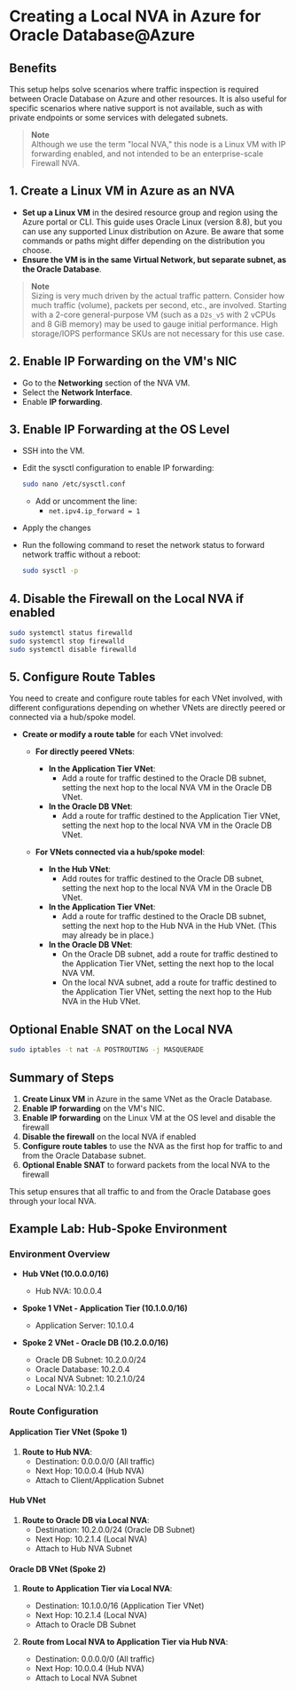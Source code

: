 # Creating a Local NVA in Azure for Oracle Database@Azure

## Benefits

This setup helps solve scenarios where traffic inspection is required between Oracle Database on Azure and other resources. It is also useful for specific scenarios where native support is not available, such as with private endpoints or some services with delegated subnets.

> **Note**  
> Although we use the term "local NVA," this node is a Linux VM with IP forwarding enabled, and not intended to be an enterprise-scale Firewall NVA.

## 1. Create a Linux VM in Azure as an NVA

- **Set up a Linux VM** in the desired resource group and region using the Azure portal or CLI. This guide uses Oracle Linux (version 8.8), but you can use any supported Linux distribution on Azure. Be aware that some commands or paths might differ depending on the distribution you choose.
- **Ensure the VM is in the same Virtual Network, but separate subnet, as the Oracle Database**.

> **Note**  
> Sizing is very much driven by the actual traffic pattern. Consider how much traffic (volume), packets per second, etc., are involved. Starting with a 2-core general-purpose VM (such as a `D2s_v5` with 2 vCPUs and 8 GiB memory) may be used to gauge initial performance. High storage/IOPS performance SKUs are not necessary for this use case.

## 2. Enable IP Forwarding on the VM's NIC

- Go to the **Networking** section of the NVA VM.
- Select the **Network Interface**.
- Enable **IP forwarding**.

## 3. Enable IP Forwarding at the OS Level

- SSH into the VM.
- Edit the sysctl configuration to enable IP forwarding:
  ```bash
  sudo nano /etc/sysctl.conf
  ```
  - Add or uncomment the line:
    - `net.ipv4.ip_forward = 1`
- Apply the changes
- Run the following command to reset the network status to forward network traffic without a reboot:

  ```bash
  sudo sysctl -p
  ```

## 4. Disable the Firewall on the Local NVA if enabled

```bash
sudo systemctl status firewalld
sudo systemctl stop firewalld
sudo systemctl disable firewalld
```

## 5. Configure Route Tables

You need to create and configure route tables for each VNet involved, with different configurations depending on whether VNets are directly peered or connected via a hub/spoke model.

- **Create or modify a route table** for each VNet involved:

  - **For directly peered VNets**:

    - **In the Application Tier VNet**:
      - Add a route for traffic destined to the Oracle DB subnet, setting the next hop to the local NVA VM in the Oracle DB VNet.
    - **In the Oracle DB VNet**:
      - Add a route for traffic destined to the Application Tier VNet, setting the next hop to the local NVA VM in the Oracle DB VNet.

  - **For VNets connected via a hub/spoke model**:
    - **In the Hub VNet**:
      - Add routes for traffic destined to the Oracle DB subnet, setting the next hop to the local NVA VM in the Oracle DB VNet.
    - **In the Application Tier VNet**:
      - Add a route for traffic destined to the Oracle DB subnet, setting the next hop to the Hub NVA in the Hub VNet. (This may already be in place.)
    - **In the Oracle DB VNet**:
      - On the Oracle DB subnet, add a route for traffic destined to the Application Tier VNet, setting the next hop to the local NVA VM.
      - On the local NVA subnet, add a route for traffic destined to the Application Tier VNet, setting the next hop to the Hub NVA in the Hub VNet.
     
## Optional Enable SNAT on the Local NVA

```bash
sudo iptables -t nat -A POSTROUTING -j MASQUERADE
```

## Summary of Steps

1. **Create Linux VM** in Azure in the same VNet as the Oracle Database.
2. **Enable IP forwarding** on the VM's NIC.
3. **Enable IP forwarding** on the Linux VM at the OS level and disable the firewall
4. **Disable the firewall** on the local NVA if enabled
5. **Configure route tables** to use the NVA as the first hop for traffic to and from the Oracle Database subnet.
6. **Optional Enable SNAT** to forward packets from the local NVA to the firewall

This setup ensures that all traffic to and from the Oracle Database goes through your local NVA.

## Example Lab: Hub-Spoke Environment

### Environment Overview

- **Hub VNet (10.0.0.0/16)**

  - Hub NVA: 10.0.0.4

- **Spoke 1 VNet - Application Tier (10.1.0.0/16)**

  - Application Server: 10.1.0.4

- **Spoke 2 VNet - Oracle DB (10.2.0.0/16)**
  - Oracle DB Subnet: 10.2.0.0/24
  - Oracle Database: 10.2.0.4
  - Local NVA Subnet: 10.2.1.0/24
  - Local NVA: 10.2.1.4

### Route Configuration

#### Application Tier VNet (Spoke 1)

1. **Route to Hub NVA**:
   - Destination: 0.0.0.0/0 (All traffic)
   - Next Hop: 10.0.0.4 (Hub NVA)
   - Attach to Client/Application Subnet

#### Hub VNet

1. **Route to Oracle DB via Local NVA**:
   - Destination: 10.2.0.0/24 (Oracle DB Subnet)
   - Next Hop: 10.2.1.4 (Local NVA)
   - Attach to Hub NVA Subnet

#### Oracle DB VNet (Spoke 2)

1. **Route to Application Tier via Local NVA**:

   - Destination: 10.1.0.0/16 (Application Tier VNet)
   - Next Hop: 10.2.1.4 (Local NVA)
   - Attach to Oracle DB Subnet

2. **Route from Local NVA to Application Tier via Hub NVA**:
   - Destination: 0.0.0.0/0 (All traffic)
   - Next Hop: 10.0.0.4 (Hub NVA)
   - Attach to Local NVA Subnet

